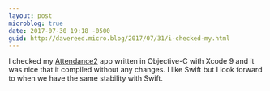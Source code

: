 ```yaml
---
layout: post
microblog: true
date: 2017-07-30 19:18 -0500
guid: http://davereed.micro.blog/2017/07/31/i-checked-my.html
---
```

I checked my [Attendance2](https://itunes.apple.com/us/app/attendance2/id536206472?mt=8) app written in Objective-C with Xcode 9 and it was nice that it compiled without any changes. I like Swift but I look forward to when we have the same stability with Swift. 
